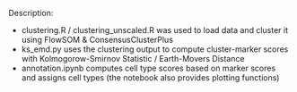 Description:

 - clustering.R / clustering_unscaled.R was used to load data and cluster it using FlowSOM & ConsensusClusterPlus
 - ks_emd.py uses the clustering output to compute cluster-marker scores with Kolmogorow-Smirnov Statistic / Earth-Movers Distance
 - annotation.ipynb computes cell type scores based on marker scores and assigns cell types (the notebook also provides plotting functions)
